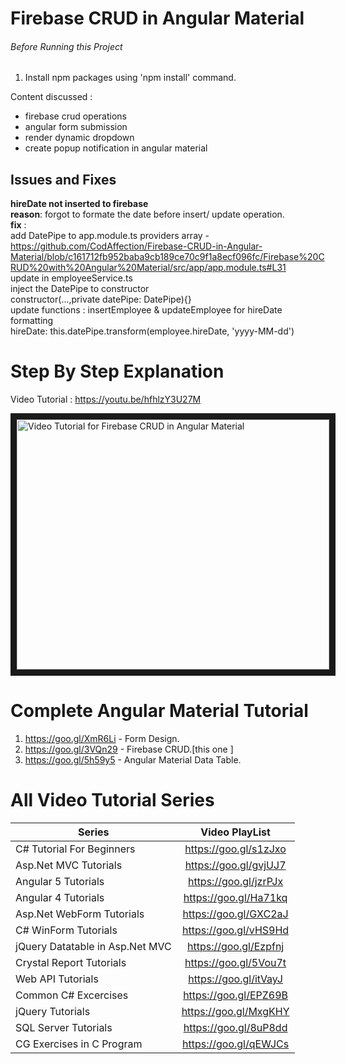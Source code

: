 # Firebase CRUD in Angular Material

###### Before Running this Project
 1. Install npm packages using 'npm install' command.
  
Content discussed : 
 - firebase crud operations
- angular form submission
- render dynamic dropdown
- create popup notification in angular material

## Issues and Fixes
**hireDate not inserted to firebase** <br/>
**reason**: forgot to formate the date before insert/ update operation. <br/>
**fix** :  <br/>
add DatePipe to app.module.ts providers array - https://github.com/CodAffection/Firebase-CRUD-in-Angular-Material/blob/c161712fb952baba9cb189ce70c9f1a8ecf096fc/Firebase%20CRUD%20with%20Angular%20Material/src/app/app.module.ts#L31 <br/>
update in employeeService.ts <br/>
inject the DatePipe to constructor <br/>
constructor(...,private datePipe: DatePipe){} <br/>
update functions : insertEmployee & updateEmployee for hireDate formatting <br/>
hireDate: this.datePipe.transform(employee.hireDate, 'yyyy-MM-dd') <br/>

 
 # Step By Step Explanation
 
 Video Tutorial : https://youtu.be/hfhlzY3U27M
 
 <a href="http://www.youtube.com/watch?feature=player_embedded&v=hfhlzY3U27M
" target="_blank"><img src="http://img.youtube.com/vi/hfhlzY3U27M/0.jpg" 
alt="Video Tutorial for Firebase CRUD in Angular Material" width="500" height="400" border="10" /></a>

# Complete Angular Material Tutorial
1. https://goo.gl/XmR6Li - Form Design.  
2. https://goo.gl/3VQn29 - Firebase CRUD.[this one ]
3. https://goo.gl/5h59y5 - Angular Material Data Table.



# All Video Tutorial Series
| Series        | Video PlayList          |
| ------------- |:-------------:|
| C# Tutorial For Beginners      | https://goo.gl/s1zJxo |
| Asp.Net MVC Tutorials      | https://goo.gl/gvjUJ7      |
| Angular 5 Tutorials | https://goo.gl/jzrPJx      |
| Angular 4 Tutorials | https://goo.gl/Ha71kq      |
| Asp.Net WebForm Tutorials | https://goo.gl/GXC2aJ      |
| C# WinForm Tutorials | https://goo.gl/vHS9Hd      |
| jQuery Datatable in Asp.Net MVC | https://goo.gl/Ezpfnj      |
| Crystal Report Tutorials | https://goo.gl/5Vou7t      |
| Web API Tutorials | https://goo.gl/itVayJ     |
| Common C# Excercises | https://goo.gl/EPZ69B     |
| jQuery Tutorials | https://goo.gl/MxgKHY     |
| SQL Server Tutorials | https://goo.gl/8uP8dd      |
| CG Exercises in C Program | https://goo.gl/qEWJCs      |
